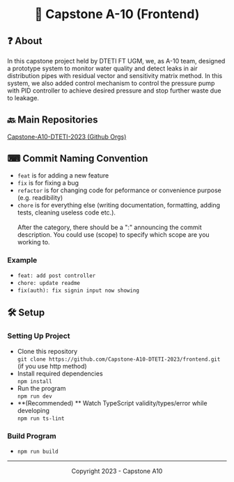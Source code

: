 <h1 align="center">
  🚰 Capstone A-10 (Frontend) 
</h1>

## ❓ About 
In this capstone project held by DTETI FT UGM, we, as A-10 team, designed a prototype system to monitor water quality and detect leaks in air distribution pipes with residual vector and sensitivity matrix method. In this system, we also added control mechanism to control the pressure pump with PID controller to achieve desired pressure and stop further waste due to leakage.

## 🔙 Main Repositories
[Capstone-A10-DTETI-2023 (Github Orgs)](https://github.com/Capstone-A10-DTETI-2023)

## ⌨ Commit Naming Convention
- `feat` is for adding a new feature
- `fix` is for fixing a bug
- `refactor` is for changing code for peformance or convenience purpose (e.g. readibility)
- `chore` is for everything else (writing documentation, formatting, adding tests, cleaning useless code etc.).  
<br/>After the category, there should be a ":" announcing the commit description. You could use (scope) to specify which scope are you working to.

### Example
- `feat: add post controller` <br/>
- `chore: update readme` <br/>
- `fix(auth): fix signin input now showing`

## 🛠 Setup
### Setting Up Project
- Clone this repository <br/>
  ``` git clone https://github.com/Capstone-A10-DTETI-2023/frontend.git ``` (if you use http method)
- Install required dependencies <br/>
  ``` npm install ```
- Run the program <br/>
  ``` npm run dev ```
- **(Recommended) ** Watch TypeScript validity/types/error while developing <br/>
  ``` npm run ts-lint ```

### Build Program
- ``` npm run build ```

---
<p align="center">
  Copyright 2023 - Capstone A10
</p>


